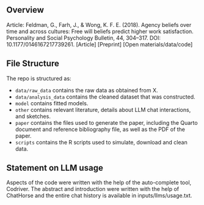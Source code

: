 
## Overview
Article: Feldman, G., Farh, J., & Wong, K. F. E. (2018). Agency beliefs over time and across cultures: Free will beliefs predict higher work satisfaction. Personality and Social Psychology Bulletin, 44, 304–317. DOI: 10.1177/0146167217739261. [Article] [Preprint] [Open materials/data/code]

## File Structure

The repo is structured as:

-   `data/raw_data` contains the raw data as obtained from X.
-   `data/analysis_data` contains the cleaned dataset that was constructed.
-   `model` contains fitted models. 
-   `other` contains relevant literature, details about LLM chat interactions, and sketches.
-   `paper` contains the files used to generate the paper, including the Quarto document and reference bibliography file, as well as the PDF of the paper. 
-   `scripts` contains the R scripts used to simulate, download and clean data.


## Statement on LLM usage

Aspects of the code were written with the help of the auto-complete tool, Codriver. The abstract and introduction were written with the help of ChatHorse and the entire chat history is available in inputs/llms/usage.txt.
